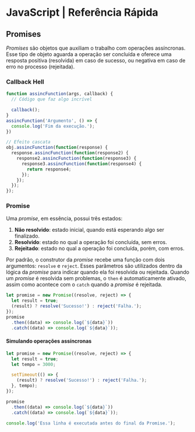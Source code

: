 # JavaScript | Referência Rápida

## Promises

_Promises_ são objetos que auxiliam o trabalho com operações assíncronas. Esse tipo de objeto aguarda a operação ser concluída e oferece uma resposta positiva (resolvida) em caso de sucesso, ou negativa em caso de erro no processo (rejeitada).

### Callback Hell

```javascript
function assincFunction(args, callback) {
  // Código que faz algo incrível

  callback();
}
assincFunction('Argumento', () => {
  console.log('Fim da execução.');
})

// Efeito cascata
obj.assincFunction(function(response) {
  response.assincFunction(function(response2) {
    response2.assincFunction(function(response3) {
      response3.assincFunction(function(response4) {
        return response4;
      });
    });
  });
});
```

### Promise

Uma _promise_, em essência, possui três estados:

  1. **Não resolvido**: estado inicial, quando está esperando algo ser finalizado.
  2. **Resolvido**: estado no qual a operação foi concluída, sem erros.
  3. **Rejeitado**: estado no qual a operação foi concluída, porém, com erros.

Por padrão, o construtor da _promise_ recebe uma função com dois argumentos: `resolve` e `reject`. Esses parâmetros são utilizados dentro da lógica da _promise_ para indicar quando ela foi resolvida ou rejeitada. Quando um _promise_ é resolvida sem problemas, o `then` é automaticamente ativado, assim como acontece com o `catch` quando a _promise_ é rejeitada.

```javascript
let promise = new Promise((resolve, reject) => {
  let result = true;
  (result) ? resolve('Sucesso!') : reject('Falha.');
});
promise
  .then((data) => console.log(`${data}`))
  .catch((data) => console.log(`${data}`));
```

#### Simulando operações assíncronas

```javascript
let promise = new Promise((resolve, reject) => {
  let result = true;
  let tempo = 3000;

  setTimeout(() => {
    (result) ? resolve('Sucesso!') : reject('Falha.');
  }, tempo);
});

promise
  .then((data) => console.log(`${data}`))
  .catch((data) => console.log(`${data}`));

console.log('Essa linha é executada antes do final da Promise.');
```
